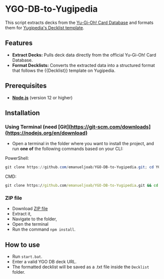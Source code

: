 # YGO-DB-to-Yugipedia

This script extracts decks from the [Yu-Gi-Oh! Card Database](https://www.db.yugioh-card.com/yugiohdb/?request_locale=en) and formats them for [Yugipedia's Decklist template](https://yugipedia.com/wiki/Template:Decklist).

## Features
- **Extract Decks:** Pulls deck data directly from the official Yu-Gi-Oh! Card Database.
- **Format Decklists:** Converts the extracted data into a structured format that follows the {{Decklist}} template on Yugipedia.

## Prerequisites

- **[Node.js](https://nodejs.org/)** (version 12 or higher)

## Installation
### Using Terminal (need [Git](https://git-scm.com/downloads](https://nodejs.org/en/download)
- Open a terminal in the folder where you want to install the project, and run **one of** the following commands based on your CLI:

PowerShell:
```powershell
git clone https://github.com/emanueljoab/YGO-DB-to-Yugipedia.git; cd YGO-DB-to-Yugipedia; npm install
```

CMD:
```cmd
git clone https://github.com/emanueljoab/YGO-DB-to-Yugipedia.git && cd YGO-DB-to-Yugipedia && npm install
```

### ZIP file
- Download [ZIP file](https://github.com/emanueljoab/YGO-DB-to-Yugipedia/archive/refs/heads/main.zip)
- Extract it,
- Navigate to the folder,
- Open the terminal
- Run the command `npm install`.

## How to use

- Run `start.bat`.
- Enter a valid YGO DB deck URL.
- The formatted decklist will be saved as a .txt file inside the `Decklist` folder.
